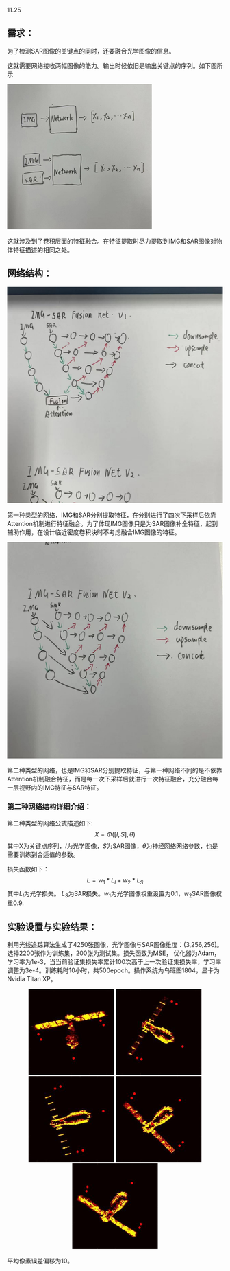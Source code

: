 

11.25

## 需求：

为了检测SAR图像的关键点的同时，还要融合光学图像的信息。

这就需要网络接收两幅图像的能力。输出时候依旧是输出关键点的序列。如下图所示

<img src="assets/f29b0215a6a98362839d71f4ecc9149.jpg" alt="f29b0215a6a98362839d71f4ecc9149" style="zoom:33%;" />

这就涉及到了卷积层面的特征融合。在特征提取时尽力提取到IMG和SAR图像对物体特征描述的相同之处。

## 网络结构：

<img src="assets/2af8947ff0ea8a20fe98795dae3e34a.jpg" alt="2af8947ff0ea8a20fe98795dae3e34a" style="zoom:50%;" />

第一种类型的网络，IMG和SAR分别提取特征，在分别进行了四次下采样后依靠Attention机制进行特征融合。为了体现IMG图像只是为SAR图像补全特征，起到辅助作用，在设计临近密度卷积块时不考虑融合IMG图像的特征。

<img src="assets/1ccda8a11cce54239a4c97cf7eac2aa.jpg" alt="1ccda8a11cce54239a4c97cf7eac2aa" style="zoom:50%;" />

第二种类型的网络，也是IMG和SAR分别提取特征，与第一种网络不同的是不依靠Attention机制融合特征，而是每一次下采样后就进行一次特征融合，充分融合每一层视野内的IMG特征与SAR特征。

### 第二种网络结构详细介绍：

第二种类型的网络公式描述如下:
$$
X=\Phi([I,S],\theta)
$$
其中X为关键点序列，$I$为光学图像，$S$为SAR图像，$\theta$为神经网络网络参数，也是需要训练到合适值的参数。

损失函数如下：
$$
L=w_1*L_{I}+w_2*L_{S}
$$
其中$L_I$为光学损失。 $L_S$为SAR损失。$w_1$为光学图像权重设置为0.1，$w_2$SAR图像权重0.9.



## **实验设置与实验结果**：

利用光线追踪算法生成了4250张图像，光学图像与SAR图像维度：(3,256,256)。选择2200张作为训练集，200张为测试集。损失函数为MSE， 优化器为Adam，学习率为1e-3，当当前验证集损失率累计100次高于上一次验证集损失率，学习率调整为3e-4。训练耗时10小时，共500epoch。操作系统为乌班图1804，显卡为Nvidia Titan XP。

<center class="half">
    <img src="assets/1000-16692580701242.jpg" width="200"/>
    <img src="assets/2570-16692580745083.jpg" width="200"/>
</center>

<center class="half">
        <img src="assets/3050.jpg" width="200"/>
    <img src="assets/3540-16692581061294.jpg" width="200"/>
    <img src="assets/4150-16692581117735.jpg" width="200"/>
</center>

平均像素误差偏移为10。